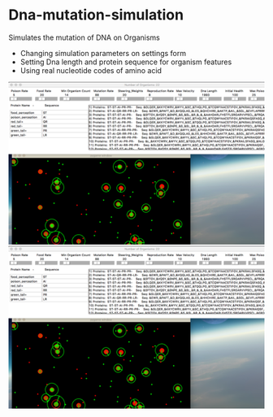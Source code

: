 # Dna-mutation-simulation
Simulates the mutation of DNA on Organisms


* Changing simulation parameters on settings form
* Setting Dna length and protein sequence for organism features
* Using real nucleotide codes of amino acid 



![alt text](https://github.com/taskma/Dna-mutation-simulation/blob/master/pictures/game1.png)
![alt text](https://github.com/taskma/Dna-mutation-simulation/blob/master/pictures/game1.png)
